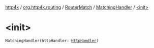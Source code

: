 [http4k](../../../index.md) / [org.http4k.routing](../../index.md) / [RouterMatch](../index.md) / [MatchingHandler](index.md) / [&lt;init&gt;](./-init-.md)

# &lt;init&gt;

`MatchingHandler(httpHandler: `[`HttpHandler`](../../../org.http4k.core/-http-handler.md)`)`